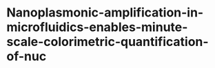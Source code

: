 # Nanoplasmonic-amplification-in-microfluidics-enables-minute-scale-colorimetric-quantification-of-nuc